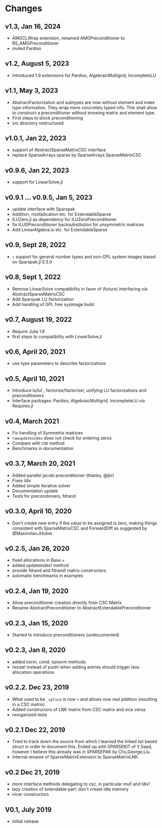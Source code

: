 # Changes
## v1.3, Jan 16, 2024
- AMGCLWrap extension, renamed AMGPreconditioner to RS_AMGPreconditioner
- muted Pardiso

## v1.2, August 5, 2023
- Introduced 1.9 extensions for Pardiso, AlgebraicMultigrid, IncompleteLU

## v1.1, May 3, 2023
  - AbstractFactorization and subtypes are now without element and index type information.
    They wrap more concretely typed info. This shall allow to construct a preconditioner
    without knowing matrix and element type.
  - First steps to block preconditioning
  - src directory restructured

## v1.0.1, Jan 22, 2023
  - support of AbstractSparseMatrixCSC interface
  - replace SparseArrays.sparse by SparseArrays.SparseMatrixCSC

## v0.9.6, Jan 22, 2023

  - support for LinearSolve.jl

## v0.9.1 ... v0.9.5, Jan 5, 2023

  - update interface with Sparspak
  - Addition, multiplication etc. for ExtendableSparse
  - ILUZero.jl as dependency for ILUZeroPreconditioner
  - fix ILU0Preconditioner backsubstitution for unsymmetric matrices
  - Add LinearAlgebra.lu etc. for ExtendableSparse

## v0.9, Sept 28, 2022

  - `\` support for general number types and non-GPL system images based on Sparspak.jl 0.3.0

## v0.8, Sept 1, 2022

  - Remove LinearSolve compatibility in favor of (future) interfacing via AbstractSparseMatrixCSC
  - Add Sparspak LU factorization
  - Add handling of GPL free sysimage build

## v0.7, August 19, 2022

  - Require Julia 1.6
  - first steps to compatibility with LinearSolve.jl

## v0.6, April 20, 2021

  - use type parameters to describe factorizations

## v0.5, April 10, 2021

  - Introduce lu/lu! , factorize/factorize!, unifying LU factorizations and preconditioners
  - Interface packages: Pardiso, AlgebraicMultigrid, IncompleteLU via Requires.jl

## v0.4, March 2021

  - Fix handling of Symmetrix matrices
  - `rawupdateindex` does not check for entering zeros
  - Compare with `COO` method
  - Benchmarks in documentation

## v0.3.7, March 20, 2021

  - Added parallel jacobi preconditioner (thanks, @jkr)
  - Fixes ldiv
  - Added simple iterative solver
  - Documentation update
  - Tests for precondioners, fdrand

## v0.3.0, April 10, 2020

  - Don't create new entry if the value to be assigned is zero, making things consistent with SparseMatrixCSC and ForwardDiff
    as suggested by @MaximilianJHuber

## v0.2.5, Jan 26, 2020

  - fixed allocations in  Base.+
  - added updateindex! method
  - provide fdrand and fdrand! matrix constructors
  - automatic benchmarks in examples

## v0.2.4, Jan 19, 2020

  - Allow preconditioner creation directly from CSC Matrix
  - Rename AbstractPreconditioner to AbstractExtendablePreconditioner

## v0.2.3, Jan 15, 2020

  - Started to introduce preconditioners (undocumented)

## v0.2.3, Jan 8, 2020

  - added norm, cond, opnorm methods
  - resize! instead of push! when adding entries should trigger less allocation operations

## v0.2.2. Dec 23, 2019

  - What used to be `_splice`  is now `+` and allows now real addition (resulting in a CSC matrix)
  - Added constructors of LNK matrix from CSC matrix and vice versa
  - reorganized tests

## v0.2.1 Dec 22, 2019

  - Tried to track down the source from which I learned the linked list based struct in order
    to document this. Ended up with SPARSEKIT of Y.Saad, however I believe this
    already was in SPARSEPAK by Chu,George,Liu.
  - Internal rename of SparseMatrixExtension to SparseMatrixLNK.

## v0.2 Dec 21, 2019

  - more interface methods delegating to csc, in particular mul! and ldiv!
  - lazy creation of extendable part: don't create idle memory
  - nicer constructors

## V0.1, July 2019

  - Initial release
